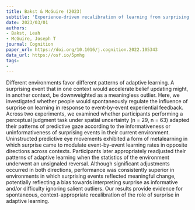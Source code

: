 ```yaml
---
title: Bakst & McGuire (2023)
subtitle: 'Experience-driven recalibration of learning from surprising events'
date: 2023/03/01
authors:
- Bakst, Leah
- McGuire, Joseph T
journal: Cognition
paper_url: https://doi.org/10.1016/j.cognition.2022.105343
data_url: https://osf.io/5pmhg
tags:
- 
---
```


Different environments favor different patterns of adaptive learning. A surprising event that in one context would accelerate belief updating might, in another context, be downweighted as a meaningless outlier. Here, we investigated whether people would spontaneously regulate the influence of surprise on learning in response to event-by-event experiential feedback. Across two experiments, we examined whether participants performing a perceptual judgment task under spatial uncertainty (n = 29, n = 63) adapted their patterns of predictive gaze according to the informativeness or uninformativeness of surprising events in their current environment. Uninstructed predictive eye movements exhibited a form of metalearning in which surprise came to modulate event-by-event learning rates in opposite directions across contexts. Participants later appropriately readjusted their patterns of adaptive learning when the statistics of the environment underwent an unsignaled reversal. Although significant adjustments occurred in both directions, performance was consistently superior in environments in which surprising events reflected meaningful change, potentially reflecting a bias towards interpreting surprise as informative and/or difficulty ignoring salient outliers. Our results provide evidence for spontaneous, context-appropriate recalibration of the role of surprise in adaptive learning.
